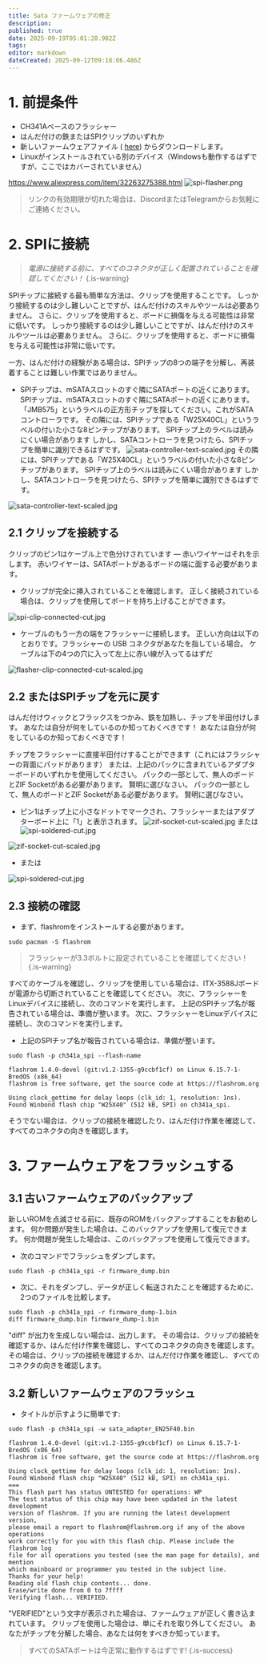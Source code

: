 ```yaml
---
title: Sata ファームウェアの修正
description:
published: true
date: 2025-09-19T05:01:28.982Z
tags:
editor: markdown
dateCreated: 2025-09-12T09:18:06.486Z
---
```


# 1. 前提条件

- CH341Aベースのフラッシャー
- はんだ付けの鉄またはSPIクリップのいずれか
- 新しいファームウェアファイル ( [here](/wiki-itx3588j-pics/satafw/sata_adapter_en25f40.bin)) からダウンロードします。
- Linuxがインストールされている別のデバイス（Windowsも動作するはずですが、ここではカバーされていません）

https://www.aliexpress.com/item/32263275388.html
![spi-flasher.png](/wiki-itx3588j-pics/spi-flasher.png)

> リンクの有効期限が切れた場合は、DiscordまたはTelegramからお気軽にご連絡ください。

# 2. SPIに接続

> _電源に接続する前に、すべてのコネクタが正しく配置されていることを確認してください！_
> {.is-warning}

SPIチップに接続する最も簡単な方法は、クリップを使用することです。 しっかり接続するのは少し難しいことですが、はんだ付けのスキルやツールは必要ありません。 さらに、クリップを使用すると、ボードに損傷を与える可能性は非常に低いです。 しっかり接続するのは少し難しいことですが、はんだ付けのスキルやツールは必要ありません。 さらに、クリップを使用すると、ボードに損傷を与える可能性は非常に低いです。

一方、はんだ付けの経験がある場合は、SPIチップの8つの端子を分解し、再装着することは難しい作業ではありません。

- SPIチップは、mSATAスロットのすぐ隣にSATAポートの近くにあります。 SPIチップは、mSATAスロットのすぐ隣にSATAポートの近くにあります。 「JMB575」というラベルの正方形チップを探してください。これがSATAコントローラです。 その隣には、SPIチップである「W25X40CL」というラベルの付いた小さな8ピンチップがあります。 SPIチップ上のラベルは読みにくい場合があります しかし、SATAコントローラを見つけたら、SPIチップを簡単に識別できるはずです。
  ![sata-controller-text-scaled.jpg](/wiki-itx3588j-pics/sata-controller-text-scaled.jpg) その隣には、SPIチップである「W25X40CL」というラベルの付いた小さな8ピンチップがあります。 SPIチップ上のラベルは読みにくい場合があります しかし、SATAコントローラを見つけたら、SPIチップを簡単に識別できるはずです。

![sata-controller-text-scaled.jpg](/wiki-itx3588j-pics/sata-controller-text-scaled.jpg)

## 2.1 クリップを接続する

クリップのピン1はケーブル上で色分けされています — 赤いワイヤーはそれを示します。 赤いワイヤーは、SATAポートがあるボードの端に面する必要があります。

- クリップが完全に挿入されていることを確認します。 正しく接続されている場合は、クリップを使用してボードを持ち上げることができます。

![spi-clip-connected-cut.jpg](/wiki-itx3588j-pics/spi-clip-connected-cut.jpg)

- ケーブルのもう一方の端をフラッシャーに接続します。 正しい方向は以下のとおりです。フラッシャーの USB コネクタがあなたを指している場合。 ケーブルは下の4つの穴に入って左上に赤い線が入ってるはずだ

![flasher-clip-connected-cut-scaled.jpg](/wiki-itx3588j-pics/flasher-clip-connected-cut-scaled.jpg)

## 2.2 またはSPIチップを元に戻す

はんだ付けウィックとフラックスをつかみ、鉄を加熱し、チップを半田付けします。 あなたは自分が何をしているのか知っておくべきです！ あなたは自分が何をしているのか知っておくべきです！

チップをフラッシャーに直接半田付けすることができます（これにはフラッシャーの背面にパッドがあります） または、上記のパックに含まれているアダプターボードのいずれかを使用してください。
パックの一部として、無人のボードとZIF Socketがある必要があります。 賢明に選びなさい。
パックの一部として、無人のボードとZIF Socketがある必要があります。 賢明に選びなさい。

- ピン1はチップ上に小さなドットでマークされ、フラッシャーまたはアダプターボード上に「1」と表示されます。
  ![zif-socket-cut-scaled.jpg](/wiki-itx3588j-pics/zif-socket-cut-scaled.jpg)
  または
  ![spi-soldered-cut.jpg](/wiki-itx3588j-pics/spi-soldered-cut.jpg)

![zif-socket-cut-scaled.jpg](/wiki-itx3588j-pics/zif-socket-cut-scaled.jpg)

- または

![spi-soldered-cut.jpg](/wiki-itx3588j-pics/spi-soldered-cut.jpg)

## 2.3 接続の確認

- まず、flashromをインストールする必要があります。

```
sudo pacman -S flashrom
```

> フラッシャーが3.3ボルトに設定されていることを確認してください！
> {.is-warning}

すべてのケーブルを確認し、クリップを使用している場合は、ITX-3588Jボードが電源から切断されていることを確認してください。
次に、フラッシャーをLinuxデバイスに接続し、次のコマンドを実行します。
上記のSPIチップ名が報告されている場合は、準備が整います。
次に、フラッシャーをLinuxデバイスに接続し、次のコマンドを実行します。

- 上記のSPIチップ名が報告されている場合は、準備が整います。

```
sudo flash -p ch341a_spi --flash-name
```

```
flashrom 1.4.0-devel (git:v1.2-1355-g9ccbf1cf) on Linux 6.15.7-1-BredOS (x86_64)
flashrom is free software, get the source code at https://flashrom.org

Using clock_gettime for delay loops (clk_id: 1, resolution: 1ns).
Found Winbond flash chip "W25X40" (512 kB, SPI) on ch341a_spi.
```

そうでない場合は、クリップの接続を確認したり、はんだ付け作業を確認して、すべてのコネクタの向きを確認します。

# 3. ファームウェアをフラッシュする

## 3.1 古いファームウェアのバックアップ

新しいROMを点滅させる前に、既存のROMをバックアップすることをお勧めします。
何か問題が発生した場合は、このバックアップを使用して復元できます。
何か問題が発生した場合は、このバックアップを使用して復元できます。

- 次のコマンドでフラッシュをダンプします。

```
sudo flash -p ch341a_spi -r firmware_dump.bin
```

- 次に、それをダンプし、データが正しく転送されたことを確認するために、2つのファイルを比較します。

```
sudo flash -p ch341a_spi -r firmware_dump-1.bin
diff firmware_dump.bin firmware_dump-1.bin
```

"diff" が出力を生成しない場合は、出力します。
その場合は、クリップの接続を確認するか、はんだ付け作業を確認し、すべてのコネクタの向きを確認します。
その場合は、クリップの接続を確認するか、はんだ付け作業を確認し、すべてのコネクタの向きを確認します。

## 3.2 新しいファームウェアのフラッシュ

- タイトルが示すように簡単です:

```
sudo flash -p ch341a_spi -w sata_adapter_EN25F40.bin 
```

```
flashrom 1.4.0-devel (git:v1.2-1355-g9ccbf1cf) on Linux 6.15.7-1-BredOS (x86_64)
flashrom is free software, get the source code at https://flashrom.org

Using clock_gettime for delay loops (clk_id: 1, resolution: 1ns).
Found Winbond flash chip "W25X40" (512 kB, SPI) on ch341a_spi.
===
This flash part has status UNTESTED for operations: WP
The test status of this chip may have been updated in the latest development
version of flashrom. If you are running the latest development version,
please email a report to flashrom@flashrom.org if any of the above operations
work correctly for you with this flash chip. Please include the flashrom log
file for all operations you tested (see the man page for details), and mention
which mainboard or programmer you tested in the subject line.
Thanks for your help!
Reading old flash chip contents... done.
Erase/write done from 0 to 7ffff
Verifying flash... VERIFIED.
```

"VERIFIED"という文字が表示された場合は、ファームウェアが正しく書き込まれています。 クリップを使用した場合は、単にそれを取り外してください。 あなたがチップを分解した場合、あなたは何をすべきか知っています。

> すべてのSATAポートは今正常に動作するはずです!
> {.is-success}
